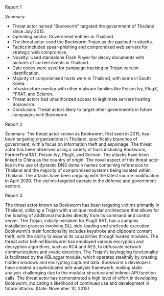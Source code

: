 
Report 1

Summary:
- Threat actor named "Bookworm" targeted the government of Thailand since July 2015.
- Operating sector: Government entities in Thailand.
- The threat actor used the Bookworm Trojan as the payload in attacks.
- Tactics included spear-phishing and compromised web servers for strategic web compromise.
- Novelty: Used standalone Flash Player for decoy documents with pictures of current events in Thailand.
- Date codes were used for campaign tracking or Trojan version identification.
- Majority of compromised hosts were in Thailand, with some in South Korea.
- Infrastructure overlap with other malware families like Poison Ivy, PlugX, FFRAT, and Scieron.
- Threat actors had unauthorized access to legitimate servers hosting Bookworm.
- Conclusion: Threat actors likely to target other governments in future campaigns with Bookworm.





Report 2

Summary:
The threat actor known as Bookworm, first seen in 2015, has been targeting organizations in Thailand, specifically branches of government, with a focus on information theft and espionage. The threat actor has been observed using a variety of tools including Bookworm, FormerFirstRAT, Poison Ivy, PlugX, and Scieron. The attacks have been linked to China as the country of origin. The novel aspect of this threat actor lies in the use of dynamic DNS domain names containing references to Thailand and the majority of compromised systems being located within Thailand. The attacks have been ongoing with the latest source modification in April 2020. The victims targeted operate in the defense and government sectors.





Report 3

The threat actor known as Bookworm has been targeting victims primarily in Thailand, utilizing a Trojan with a unique modular architecture that allows for the loading of additional modules directly from its command and control server. The Trojan, initially mistaken for PlugX RAT, has a complex installation process involving DLL side-loading and shellcode execution. Bookworm's main functionality includes keystroke and clipboard content theft, with the ability to expand its capabilities through loaded modules. The threat actor behind Bookworm has employed various encryption and decryption algorithms, such as RC4 and AES, to obfuscate network communications and evade detection. The Trojan's keylogging functionality is facilitated by the KBLogger module, which operates stealthily by creating hidden windows and encrypting captured data. Bookworm's developers have created a sophisticated anti-analysis framework, making static analysis challenging due to the modular structure and indirect API function calls. The threat actor has demonstrated a high level of effort in developing Bookworm, indicating a likelihood of continued use and development in future attacks. (Date: November 10, 2015)


